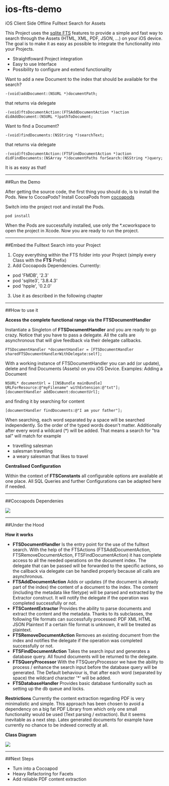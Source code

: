 ios-fts-demo
============

iOS Client Side Offline Fulltext Search for Assets

This Project uses the [sqlite FTS](http://www.sqlite.org/fts3.html) features to provide a simple and fast way to search through the Assets (HTML, XML, PDF, JSON, ...) on your iOS device.
The goal is to make it as easy as possible to integrate the functionality into your Projects.
- Straightfoward Project integration
- Easy to use Interface
- Possibility to configure and extend functionality

Want to add a new Document to the index that should be available for the search?
    
    -(void)addDocument:(NSURL *)documentPath;

that returns via delegate
    
    -(void)ftsDocumentAction:(FTSAddDocumentAction *)action didAddDocument:(NSURL *)pathToDocument;


Want to find a Document?

    -(void)findDocuments:(NSString *)searchText;

that returns via delegate

    -(void)ftsDocumentAction:(FTSFindDocumentAction *)action didFindDocuments:(NSArray *)documentPaths forSearch:(NSString *)query;


It is as easy as that!


--------------------------

##<a id="run-demo" name="run-demo"></a>Run the Demo

After getting the source code, the first thing you should do, is to install the Pods.
New to CocoaPods? Install CocoaPods from [cocoapods](http://guides.cocoapods.org/using/getting-started.html)

Switch into the project root and install the Pods.

    pod install

When the Pods are successfully installed, use only the *.xcworkspace to open the project in Xcode.
Now you are ready to run the project.

--------------------------

##<a id="embed-into-project" name="embed-into-project"></a>Embed the Fulltext Search into your Project

1. Copy everything within the FTS folder into your Project (simply every Class with the **FTS** Prefix)
2. Add Cocoapods Dependencies. Currently:
  - pod 'FMDB', '2.3'
  - pod 'sqlite3', '3.8.4.3'
  - pod 'hpple', '0.2.0'
3. Use it as described in the following chapter

--------------------------

##<a id="how-to-use" name="how-to-use"></a>How to use it

**Access the complete functional range via the FTSDocumentHandler**

Instantiate a Singleton of **FTSDocumentHandler** and you are ready to go crazy. Notice that you have to pass a delegate.
All the calls are asynchronous that will give feedback via their delegate callbacks.

    FTSDocumentHandler *documentHandler = [FTSDocumentHandler sharedFTSDocumentHandlerWithDelegate:self];

With a working instance of FTSDocumentHandler you can add (or update), delete and find Documents (Assets) on you iOS Device.
Examples:
Adding a Document

    NSURL* documentUrl = [[NSBundle mainBundle] URLForResource:@"myFilename" withExtension:@"txt"];
    [documentHandler addDocument:documentUrl];

and finding it by searching for content

    [documentHandler findDocuments:@"I am your father"];

When searching, each word separated by a space will be searched independently. So the order of the typed words doesn't matter.
Additionally after every word a wildcard (*) will be added. That means a search for "tra sal" will match for example
- travelling salesman
- salesman travelling
- a weary salesman that likes to travel

**Centralised Configuration**

Within the context of **FTSConstants** all configurable options are available at one place.
All SQL Queries and further Configurations can be adapted here if needed.

--------------------------

##<a id="dependencies" name="dependencies"></a>Cocoapods Dependenies

<img src="https://photos-1.dropbox.com/t/1/AAC-fR5FLXzoaGDL-AX3QldZ1d-5FuwK3f5B1ngIH-Uuvg/12/33153087/png/1024x768/3/1414000800/0/2/fts_cocoa_dependencies.png/cey1rnxPBL5dMB7UvrYVN5qeJTR6wVEOqdV1nLkxsDk">

--------------------------

##<a id="under-the-hood" name="under-the-hood"></a>Under the Hood

**How it works**

- **FTSDocumentHandler**
  Is the entry point for the use of the fulltext search. With the help of the FTSActions (FTSAddDocumentAction, FTSRemoveDocumentAction, FTSFindDocumentAction) it has complete access to all the needed operations on the document index. The delegate that can be passed will be forwarded to the specific actions, so the callback via delegate can be handled properly because all calls are asynchronous.
- **FTSAddDocumentAction**
  Adds or updates (if the document is already part of the index) the content of a document to the index. The content (including the metadata like filetype) will be parsed and extracted by the Extractor construct. It will notify the delegate if the operation was completed successfully or not.
- **FTSContentExtractor**
  Provides the ability to parse documents and extract the content and the metadata. Thanks to its subclasses, the following file formats can successfully processed:
    PDF
    XML
    HTML
    JSON
    Plaintext
  If a certain file format is unknown, it will be treated as plaintext.
- **FTSRemoveDocumentAction**
  Removes an existing document from the index and notifies the delegate if the operation was completed successfully or not.
- **FTSFindDocumentAction**
  Takes the search input and generates a database query. All found documents will be returned to the delegate.
- **FTSQueryProcessor**
  With the FTSQueryProcessor we have the ability to process / enhance the search input before the database query will be generated. The Default behaviour is, that after each word (separated by space) the wildcard character '*' will be added.
- **FTSDatabaseHandler**
  Provides basic database funtionality such as setting up the db queue and locks.

**Restrictions**
Currently the content extraction regarding PDF is very minimalistic and simple. This approach has been chosen to avoid a dependency
on a big fat PDF Library from which only one small functionality would be used (Text parsing / extraction). But it seems inevitable as a next step. Latex generated documents for example have currently no chance to be indexed correctly at all.

**Class Diagram**

<img src="https://photos-5.dropbox.com/t/1/AADHd3Zm89jhormfErPQ-ECYXQu8kcOOB1Gh_J2eAPQOMg/12/33153087/png/1024x768/3/1414000800/0/2/fts_class_diagram.png/dbqk2DlaAFspVBcKEwKMdFEigv6zjDrJNFtKKZznfe0">

--------------------------

##<a id="next-steps" name="next-steps"></a>Next Steps

- Turn into a Cocoapod
- Heavy Refactoring for Facets
- Add reliable PDF content extraction
